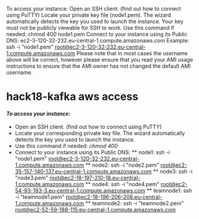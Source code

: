 To access your instance:
Open an SSH client. (find out how to connect using PuTTY)
Locate your private key file (node1.pem). The wizard automatically detects the key you used to launch the instance.
Your key must not be publicly viewable for SSH to work. Use this command if needed:
chmod 400 node1.pem
Connect to your instance using its Public DNS:
ec2-3-120-32-232.eu-central-1.compute.amazonaws.com
Example:
ssh -i "node1.pem" root@ec2-3-120-32-232.eu-central-1.compute.amazonaws.com
Please note that in most cases the username above will be correct, however please ensure that you read your AMI usage instructions to ensure that the AMI owner has not changed the default AMI username.

# hack18-kafka aws access
 
#### _To access your instance:_
* Open an SSH client. (find out how to connect using PuTTY)
* Locate your corresponding private key file. The wizard automatically detects the key you used to launch the instance.
* Use this command if needed: _chmod 400 <key file>_
* Connect to your instance using its Public DNS: 
** node1: ssh -i "node1.pem" root@ec2-3-120-32-232.eu-central-1.compute.amazonaws.com
** node2: ssh -i "node2.pem" root@ec2-35-157-140-137.eu-central-1.compute.amazonaws.com
** node3: ssh -i "node3.pem" root@ec2-18-197-210-18.eu-central-1.compute.amazonaws.com
** node4: ssh -i "node4.pem" root@ec2-54-93-183-3.eu-central-1.compute.amazonaws.com
** teamnode1: ssh -i "teamnode1.pem" root@ec2-18-196-206-208.eu-central-1.compute.amazonaws.com
** teamnode2: ssh -i "teamnode2.pem" root@ec2-52-59-188-115.eu-central-1.compute.amazonaws.com
